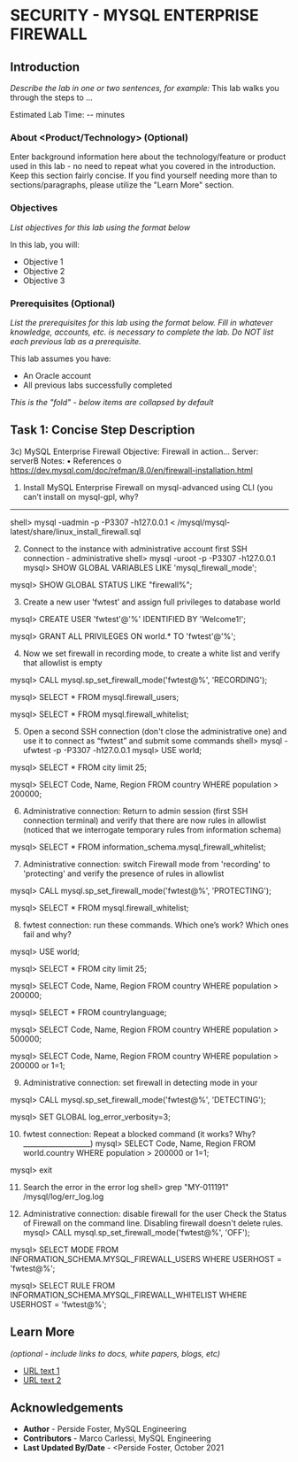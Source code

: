 # SECURITY - MYSQL ENTERPRISE FIREWALL

## Introduction

*Describe the lab in one or two sentences, for example:* This lab walks you through the steps to ...

Estimated Lab Time: -- minutes

### About <Product/Technology> (Optional)
Enter background information here about the technology/feature or product used in this lab - no need to repeat what you covered in the introduction. Keep this section fairly concise. If you find yourself needing more than to sections/paragraphs, please utilize the "Learn More" section.

### Objectives

*List objectives for this lab using the format below*

In this lab, you will:
* Objective 1
* Objective 2
* Objective 3

### Prerequisites (Optional)

*List the prerequisites for this lab using the format below. Fill in whatever knowledge, accounts, etc. is necessary to complete the lab. Do NOT list each previous lab as a prerequisite.*

This lab assumes you have:
* An Oracle account
* All previous labs successfully completed


*This is the "fold" - below items are collapsed by default*

## Task 1: Concise Step Description
3c) MySQL Enterprise Firewall
Objective: Firewall in action…
Server: serverB
Notes:
•	References
o	https://dev.mysql.com/doc/refman/8.0/en/firewall-installation.html



1.	Install MySQL Enterprise Firewall on mysql-advanced using CLI (you can’t install on mysql-gpl, why? 

________________________________________________________________________

shell> mysql -uadmin -p -P3307 -h127.0.0.1 < /mysql/mysql-latest/share/linux_install_firewall.sql

2.	Connect to the instance with administrative account first SSH connection - administrative
shell> mysql -uroot -p -P3307 -h127.0.0.1
mysql> SHOW GLOBAL VARIABLES LIKE 'mysql_firewall_mode';

mysql> SHOW GLOBAL STATUS LIKE "firewall%";

3.	Create a new user 'fwtest' and assign full privileges to database world

mysql> CREATE USER 'fwtest'@'%' IDENTIFIED BY 'Welcome1!';

mysql> GRANT ALL PRIVILEGES ON world.* TO 'fwtest'@'%';

4.	Now we set firewall in recording mode, to create a white list and verify that allowlist is empty

mysql> CALL mysql.sp_set_firewall_mode('fwtest@%', 'RECORDING');

mysql> SELECT * FROM mysql.firewall_users;

mysql> SELECT * FROM mysql.firewall_whitelist;

5.	Open a second SSH connection (don't close the administrative one) and use it to connect as “fwtest” and submit some commands
shell> mysql -ufwtest -p -P3307 -h127.0.0.1
mysql> USE world;

mysql> SELECT * FROM city limit 25;

mysql> SELECT Code, Name, Region FROM country WHERE population > 200000;

6.	Administrative connection: Return to admin session (first SSH connection terminal) and verify that there are now rules in allowlist (noticed that we interrogate temporary rules from information schema) 

mysql> SELECT * FROM information_schema.mysql_firewall_whitelist;

7.	Administrative connection: switch Firewall mode from 'recording' to 'protecting' and verify the presence of rules in allowlist

mysql> CALL mysql.sp_set_firewall_mode('fwtest@%', 'PROTECTING');

mysql> SELECT * FROM mysql.firewall_whitelist;

8.	fwtest connection: run these commands. Which one’s work? Which ones fail and why?

mysql> USE world;

mysql> SELECT * FROM city limit 25;

mysql> SELECT Code, Name, Region FROM country WHERE population > 200000;

mysql> SELECT * FROM countrylanguage;

mysql> SELECT Code, Name, Region FROM country WHERE population > 500000;

mysql> SELECT Code, Name, Region FROM country WHERE population > 200000 or 1=1;

9.	Administrative connection: set firewall in detecting mode in your 

mysql> CALL mysql.sp_set_firewall_mode('fwtest@%', 'DETECTING');

mysql> SET GLOBAL log_error_verbosity=3;

10.	fwtest connection: Repeat a blocked command (it works? Why? ___________________)
mysql> SELECT Code, Name, Region FROM world.country WHERE population > 200000 or 1=1;

mysql> exit

11.	Search the error in the error log
shell> grep "MY-011191" /mysql/log/err_log.log

12.	Administrative connection: disable firewall for the user Check the Status of Firewall on the command line. Disabling firewall doesn't delete rules.
mysql> CALL mysql.sp_set_firewall_mode('fwtest@%', 'OFF');

mysql> SELECT MODE FROM INFORMATION_SCHEMA.MYSQL_FIREWALL_USERS WHERE USERHOST = 'fwtest@%';

mysql> SELECT RULE FROM INFORMATION_SCHEMA.MYSQL_FIREWALL_WHITELIST WHERE USERHOST = 'fwtest@%';

## Learn More

*(optional - include links to docs, white papers, blogs, etc)*

* [URL text 1](http://docs.oracle.com)
* [URL text 2](http://docs.oracle.com)

## Acknowledgements
* **Author** - Perside Foster, MySQL Engineering
* **Contributors** -  Marco Carlessi, MySQL Engineering
* **Last Updated By/Date** - <Perside Foster, October 2021

